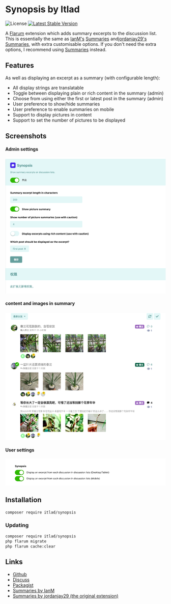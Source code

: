 # Synopsis by Itlad

![License](https://img.shields.io/badge/license-MIT-blue.svg) [![Latest Stable Version](https://img.shields.io/packagist/v/xinghua/synopsis.svg)](https://packagist.org/packages/xinghua/synopsis)

A [Flarum](https://github.com/flarum/flarum) extension which adds summary excerpts to the discussion list. 
This is essentially the same as [IanM's](https://discuss.flarum.org/d/25772) [Summaries](https://github.com/imorland/synopsis) and[jordanjay29's](https://discuss.flarum.org/d/2151) [Summaries](https://github.com/jordanjay29/flarum-ext-summaries), with extra customisable options. If you don't need the extra options, I recommend using [Summaries](https://github.com/jordanjay29/flarum-ext-summaries) instead.

## Features
As well as displaying an excerpt as a summary (with configurable length):

 - All display strings are translatable
 - Toggle between displaying plain or rich content in the summary (admin)
 - Choose from using either the first or latest post in the summary (admin)
 - User preference to show/hide summaries
 - User preference to enable summaries on mobile
 - Support to display pictures in content
 - Support to set the number of pictures to be displayed

## Screenshots

#### Admin settings
![image](./screenshots/admin.png)

#### content and images in summary
![image](./screenshots/flarum.png)

#### User settings
![image](./screenshots/user-settings.png)
## Installation
```
composer require itlad/synopsis
```

### Updating
```
composer require itlad/synopsis
php flarum migrate
php flarum cache:clear
```

## Links
- [Github](https://github.com/imorland/synopsis)
- [Discuss](https://discuss.flarum.org/)  
- [Packagist](https://packagist.org/packages/xinghua/synopsis) 
- [Summaries by IanM](https://github.com/imorland/synopsis) 
- [Summaries by jordanjay29 (the original extension)](https://github.com/jordanjay29/flarum-ext-summaries) 
